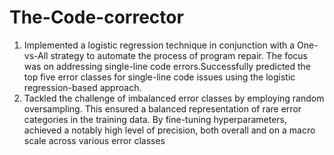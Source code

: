 # The-Code-corrector
1. Implemented a logistic regression technique in conjunction with a One-vs-All strategy to automate the process of program
repair. The focus was on addressing single-line code errors.Successfully predicted the top five error classes for single-line
code issues using the logistic regression-based approach.
2. Tackled the challenge of imbalanced error classes by employing random oversampling. This ensured a balanced
representation of rare error categories in the training data. By fine-tuning hyperparameters, achieved a notably high level
of precision, both overall and on a macro scale across various error classes
